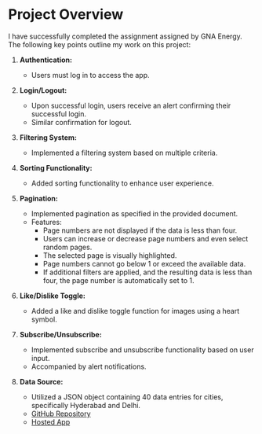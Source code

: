 # Project Overview

I have successfully completed the assignment assigned by GNA Energy. The following key points outline my work on this project:

1. **Authentication:**
   - Users must log in to access the app.

2. **Login/Logout:**
   - Upon successful login, users receive an alert confirming their successful login.
   - Similar confirmation for logout.

3. **Filtering System:**
   - Implemented a filtering system based on multiple criteria.

4. **Sorting Functionality:**
   - Added sorting functionality to enhance user experience.

5. **Pagination:**
   - Implemented pagination as specified in the provided document.
   - Features:
     - Page numbers are not displayed if the data is less than four.
     - Users can increase or decrease page numbers and even select random pages.
     - The selected page is visually highlighted.
     - Page numbers cannot go below 1 or exceed the available data.
     - If additional filters are applied, and the resulting data is less than four, the page number is automatically set to 1.

6. **Like/Dislike Toggle:**
   - Added a like and dislike toggle function for images using a heart symbol.

7. **Subscribe/Unsubscribe:**
   - Implemented subscribe and unsubscribe functionality based on user input.
   - Accompanied by alert notifications.

8. **Data Source:**
   - Utilized a JSON object containing 40 data entries for cities, specifically Hyderabad and Delhi.
   - [GitHub Repository](https://github.com/harish242/my-int28)
   - [Hosted App](https://656c2ec5918b005b49f11d48--cute-syrniki-869f4b.netlify.app/)
